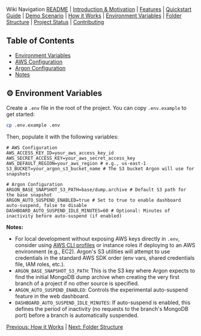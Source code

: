 Wiki Navigation
[README](../../README.md) | [Introduction & Motivation](01_introduction.md) | [Features](02_features.md) | [Quickstart Guide](03_quickstart_guide.md) | [Demo Scenario](04_demo_scenario.md) | [How it Works](05_how_it_works.md) | [Environment Variables](06_environment_variables.md) | [Folder Structure](07_folder_structure.md) | [Project Status](08_status.md) | [Contributing](09_contributing.md)

## Table of Contents
- [Environment Variables](#⚙️-environment-variables)
- [AWS Configuration](#aws-configuration)
- [Argon Configuration](#argon-configuration)
- [Notes](#notes)

## ⚙️ Environment Variables

Create a `.env` file in the root of the project. You can copy `.env.example` to get started:
```sh
cp .env.example .env
```

Then, populate it with the following variables:

```env
# AWS Configuration
AWS_ACCESS_KEY_ID=your_aws_access_key_id
AWS_SECRET_ACCESS_KEY=your_aws_secret_access_key
AWS_DEFAULT_REGION=your_aws_region # e.g., us-east-1
S3_BUCKET=your_argon_s3_bucket_name # The S3 bucket Argon will use for snapshots

# Argon Configuration
ARGON_BASE_SNAPSHOT_S3_PATH=base/dump.archive # Default S3 path for the base snapshot
ARGON_AUTO_SUSPEND_ENABLED=true # Set to true to enable dashboard auto-suspend, false to disable
DASHBOARD_AUTO_SUSPEND_IDLE_MINUTES=60 # Optional: Minutes of inactivity before auto-suspend (if enabled)
```

**Notes:**
*   For local development without exposing AWS keys directly in `.env`, consider using [AWS CLI profiles](https://docs.aws.amazon.com/cli/latest/userguide/cli-configure-profiles.html) or instance roles if deploying to an AWS environment (e.g., EC2). Argon's S3 utilities will attempt to use credentials in the standard AWS SDK order (env vars, shared credentials file, IAM roles, etc.).
*   `ARGON_BASE_SNAPSHOT_S3_PATH`: This is the S3 key where Argon expects to find the initial MongoDB dump archive when creating the very first branch of a project if no other source is specified.
*   `ARGON_AUTO_SUSPEND_ENABLED`: Controls the experimental auto-suspend feature in the web dashboard.
*   `DASHBOARD_AUTO_SUSPEND_IDLE_MINUTES`: If auto-suspend is enabled, this defines the period of inactivity (no requests to the branch's MongoDB port) before a branch is automatically suspended.

[Previous: How it Works](05_how_it_works.md) | [Next: Folder Structure](07_folder_structure.md)
